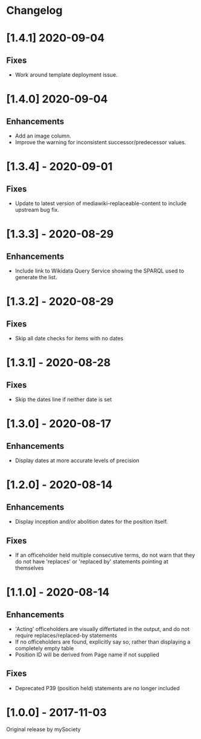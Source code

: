 # Changelog

# [1.4.1] 2020-09-04

## Fixes

* Work around template deployment issue.

# [1.4.0] 2020-09-04

## Enhancements

* Add an image column.
* Improve the warning for inconsistent successor/predecessor values.

# [1.3.4] - 2020-09-01

## Fixes

* Update to latest version of mediawiki-replaceable-content to include
  upstream bug fix.

# [1.3.3] - 2020-08-29

## Enhancements

* Include link to Wikidata Query Service showing the SPARQL used to
  generate the list.

# [1.3.2] - 2020-08-29

## Fixes

* Skip all date checks for items with no dates

# [1.3.1] - 2020-08-28

## Fixes

* Skip the dates line if neither date is set

# [1.3.0] - 2020-08-17

## Enhancements

* Display dates at more accurate levels of precision

# [1.2.0] - 2020-08-14

## Enhancements

* Display inception and/or abolition dates for the position itself.

## Fixes

* If an officeholder held multiple consecutive terms, do not warn that
  they do not have 'replaces' or 'replaced by' statements pointing at
  themselves

# [1.1.0] - 2020-08-14

## Enhancements

* 'Acting' officeholders are visually differtiated in the output, and do
  not require replaces/replaced-by statements
* If no officeholders are found, explicitly say so, rather than
  displaying a completely empty table
* Position ID will be derived from Page name if not supplied

## Fixes

* Deprecated P39 (position held) statements are no longer included

# [1.0.0] - 2017-11-03

Original release by mySociety
